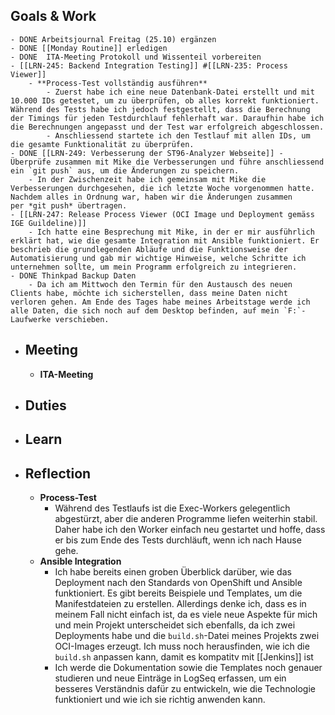 ## Goals & Work
	- DONE Arbeitsjournal Freitag (25.10) ergänzen
	- DONE [[Monday Routine]] erledigen
	- DONE  ITA-Meeting Protokoll und Wissenteil vorbereiten
	- [[LRN-245: Backend Integration Testing]] #[[LRN-235: Process Viewer]]
		- **Process-Test vollständig ausführen**
			- Zuerst habe ich eine neue Datenbank-Datei erstellt und mit 10.000 IDs getestet, um zu überprüfen, ob alles korrekt funktioniert. Während des Tests habe ich jedoch festgestellt, dass die Berechnung der Timings für jeden Testdurchlauf fehlerhaft war. Daraufhin habe ich die Berechnungen angepasst und der Test war erfolgreich abgeschlossen.
			- Anschliessend startete ich den Testlauf mit allen IDs, um die gesamte Funktionalität zu überprüfen.
	- DONE [[LRN-249: Verbesserung der ST96-Analyzer Webseite]] - Überprüfe zusammen mit Mike die Verbesserungen und führe anschliessend ein `git push` aus, um die Änderungen zu speichern.
		- In der Zwischenzeit habe ich gemeinsam mit Mike die Verbesserungen durchgesehen, die ich letzte Woche vorgenommen hatte. Nachdem alles in Ordnung war, haben wir die Änderungen zusammen per *git push* übertragen.
	- [[LRN-247: Release Process Viewer (OCI Image und Deployment gemäss IGE Guildeline)]]
		- Ich hatte eine Besprechung mit Mike, in der er mir ausführlich erklärt hat, wie die gesamte Integration mit Ansible funktioniert. Er beschrieb die grundlegenden Abläufe und die Funktionsweise der Automatisierung und gab mir wichtige Hinweise, welche Schritte ich unternehmen sollte, um mein Programm erfolgreich zu integrieren.
	- DONE Thinkpad Backup Daten
		- Da ich am Mittwoch den Termin für den Austausch des neuen Clients habe, möchte ich sicherstellen, dass meine Daten nicht verloren gehen. Am Ende des Tages habe meines Arbeitstage werde ich alle Daten, die sich noch auf dem Desktop befinden, auf mein `F:`-Laufwerke verschieben.
- ## Meeting
	- **ITA-Meeting**
- ## Duties
- ## Learn
- ## Reflection
	- **Process-Test**
		- Während des Testlaufs ist die Exec-Workers gelegentlich abgestürzt, aber die anderen Programme liefen weiterhin stabil. Daher habe ich den Worker einfach neu gestartet und hoffe, dass er bis zum Ende des Tests durchläuft, wenn ich nach Hause gehe.
	- **Ansible Integration**
		- Ich habe bereits einen groben Überblick darüber, wie das Deployment nach den Standards von OpenShift und Ansible funktioniert. Es gibt bereits Beispiele und Templates, um die Manifestdateien zu erstellen. Allerdings denke ich, dass es in meinem Fall nicht einfach ist, da es viele neue Aspekte für mich und mein Projekt unterscheidet sich ebenfalls, da ich zwei Deployments habe und die `build.sh`-Datei meines Projekts zwei OCI-Images erzeugt. Ich muss noch herausfinden, wie ich die `build.sh` anpassen kann, damit es kompatitv mit [[Jenkins]] ist
		- Ich werde die Dokumentation sowie die Templates noch genauer studieren und neue Einträge in LogSeq erfassen, um ein besseres Verständnis dafür zu entwickeln, wie die Technologie funktioniert und wie ich sie richtig anwenden kann.